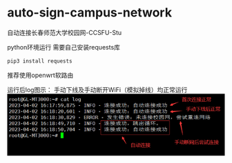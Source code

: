 # auto-sign-campus-network
自动连接长春师范大学校园网-CCSFU-Stu

python环境运行
需要自己安装requests库
```bash
pip3 install requests
```
推荐使用openwrt软路由

运行后log图示：
手动下线及手动断开WiFi（模拟掉线）均正常运行
![图示](pic2.png "展示图片")
